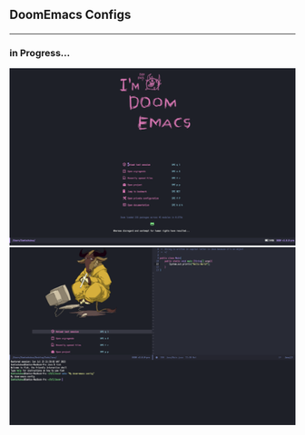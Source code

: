 ## DoomEmacs Configs <hr>

### in Progress...

![screenshot](./screenshot1.png)
![screenshot](./screenshot2.png)
